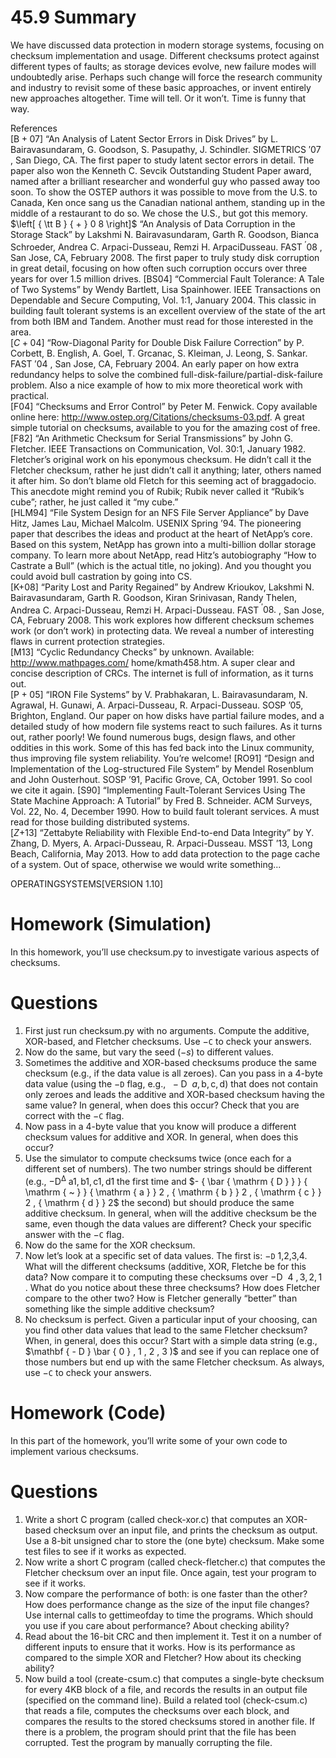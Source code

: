 # 45.9 Summary  

We have discussed data protection in modern storage systems, focusing on checksum implementation and usage. Different checksums protect against different types of faults; as storage devices evolve, new failure modes will undoubtedly arise. Perhaps such change will force the research community and industry to revisit some of these basic approaches, or invent entirely new approaches altogether. Time will tell. Or it won’t. Time is funny that way.  

References   
$[ \mathsf { B } { + } 0 7 ]$ “An Analysis of Latent Sector Errors in Disk Drives” by L. Bairavasundaram, G. Goodson, S. Pasupathy, J. Schindler. SIGMETRICS $' 0 7$ , San Diego, CA. The first paper to study latent sector errors in detail. The paper also won the Kenneth C. Sevcik Outstanding Student Paper award, named after a brilliant researcher and wonderful guy who passed away too soon. To show the OSTEP authors it was possible to move from the U.S. to Canada, Ken once sang us the Canadian national anthem, standing up in the middle of a restaurant to do so. We chose the U.S., but got this memory. $\left[ { \tt B } { + } 0 8 \right]$ “An Analysis of Data Corruption in the Storage Stack” by Lakshmi N. Bairavasundaram, Garth R. Goodson, Bianca Schroeder, Andrea C. Arpaci-Dusseau, Remzi H. ArpaciDusseau. FAST $^ { \prime } 0 8$ , San Jose, CA, February 2008. The first paper to truly study disk corruption in great detail, focusing on how often such corruption occurs over three years for over 1.5 million drives. [BS04] “Commercial Fault Tolerance: A Tale of Two Systems” by Wendy Bartlett, Lisa Spainhower. IEEE Transactions on Dependable and Secure Computing, Vol. 1:1, January 2004. This classic in building fault tolerant systems is an excellent overview of the state of the art from both IBM and Tandem. Another must read for those interested in the area.   
$\scriptstyle { [ C + 0 4 ] }$ “Row-Diagonal Parity for Double Disk Failure Correction” by P. Corbett, B. English, A. Goel, T. Grcanac, S. Kleiman, J. Leong, S. Sankar. FAST $' 0 4$ , San Jose, CA, February 2004. An early paper on how extra redundancy helps to solve the combined full-disk-failure/partial-disk-failure problem. Also a nice example of how to mix more theoretical work with practical.   
[F04] “Checksums and Error Control” by Peter M. Fenwick. Copy available online here: http://www.ostep.org/Citations/checksums-03.pdf. A great simple tutorial on checksums, available to you for the amazing cost of free.   
[F82] “An Arithmetic Checksum for Serial Transmissions” by John G. Fletcher. IEEE Transactions on Communication, Vol. 30:1, January 1982. Fletcher’s original work on his eponymous checksum. He didn’t call it the Fletcher checksum, rather he just didn’t call it anything; later, others named it after him. So don’t blame old Fletch for this seeming act of braggadocio. This anecdote might remind you of Rubik; Rubik never called it “Rubik’s cube”; rather, he just called it “my cube.”   
[HLM94] “File System Design for an NFS File Server Appliance” by Dave Hitz, James Lau, Michael Malcolm. USENIX Spring ’94. The pioneering paper that describes the ideas and product at the heart of NetApp’s core. Based on this system, NetApp has grown into a multi-billion dollar storage company. To learn more about NetApp, read Hitz’s autobiography “How to Castrate a Bull” (which is the actual title, no joking). And you thought you could avoid bull castration by going into CS.   
[K+08] “Parity Lost and Parity Regained” by Andrew Krioukov, Lakshmi N. Bairavasundaram, Garth R. Goodson, Kiran Srinivasan, Randy Thelen, Andrea C. Arpaci-Dusseau, Remzi H. Arpaci-Dusseau. FAST $^ { \prime } 0 8 .$ , San Jose, CA, February 2008. This work explores how different checksum schemes work (or don’t work) in protecting data. We reveal a number of interesting flaws in current protection strategies.   
[M13] “Cyclic Redundancy Checks” by unknown. Available: http://www.mathpages.com/ home/kmath458.htm. A super clear and concise description of CRCs. The internet is full of information, as it turns out.   
$\scriptstyle { [ { \mathrm { P } } + 0 5 ] }$ “IRON File Systems” by V. Prabhakaran, L. Bairavasundaram, N. Agrawal, H. Gunawi, A. Arpaci-Dusseau, R. Arpaci-Dusseau. SOSP ’05, Brighton, England. Our paper on how disks have partial failure modes, and a detailed study of how modern file systems react to such failures. As it turns out, rather poorly! We found numerous bugs, design flaws, and other oddities in this work. Some of this has fed back into the Linux community, thus improving file system reliability. You’re welcome! [RO91] “Design and Implementation of the Log-structured File System” by Mendel Rosenblum and John Ousterhout. SOSP ’91, Pacific Grove, CA, October 1991. So cool we cite it again. [S90] “Implementing Fault-Tolerant Services Using The State Machine Approach: A Tutorial” by Fred B. Schneider. ACM Surveys, Vol. 22, No. 4, December 1990. How to build fault tolerant services. A must read for those building distributed systems.   
$\left[ Z \mathrm { + } 1 3 \right]$ “Zettabyte Reliability with Flexible End-to-end Data Integrity” by Y. Zhang, D. Myers, A. Arpaci-Dusseau, R. Arpaci-Dusseau. MSST ’13, Long Beach, California, May 2013. How to add data protection to the page cache of a system. Out of space, otherwise we would write something...  

OPERATINGSYSTEMS[VERSION 1.10]  

# Homework (Simulation)  

In this homework, you’ll use checksum.py to investigate various aspects of checksums.  

# Questions  

1. First just run checksum.py with no arguments. Compute the additive, XOR-based, and Fletcher checksums. Use $- \mathtt { C }$ to check your answers.   
2. Now do the same, but vary the seed $( - s )$ to different values.   
3. Sometimes the additive and XOR-based checksums produce the same checksum (e.g., if the data value is all zeroes). Can you pass in a 4-byte data value (using the $- \mathtt { D }$ flag, e.g., $\mathrm { ~ - D ~ } \ a , \mathrm { b , c , d } )$ that does not contain only zeroes and leads the additive and XOR-based checksum having the same value? In general, when does this occur? Check that you are correct with the $- \mathtt { C }$ flag.   
4. Now pass in a 4-byte value that you know will produce a different checksum values for additive and XOR. In general, when does this occur?   
5. Use the simulator to compute checksums twice (once each for a different set of numbers). The two number strings should be different (e.g., $- \mathrm { { D } ^ { \Delta } \ a } \mathrm { { 1 , b } \mathrm { { 1 , c } \mathrm { { 1 , d } \mathrm { { 1 } } } } }$ the first time and $- { \bar { \mathrm { D } } } { \mathrm { ~ } } { \mathrm { a } } 2 , { \mathrm { b } } 2 , { \mathrm { c } } 2 , { \mathrm { d } } 2$ the second) but should produce the same additive checksum. In general, when will the additive checksum be the same, even though the data values are different? Check your specific answer with the $- \mathtt { C }$ flag.   
6. Now do the same for the XOR checksum.   
7. Now let’s look at a specific set of data values. The first is: $- \mathtt { D }$ 1,2,3,4. What will the different checksums (additive, XOR, Fletche be for this data? Now compare it to computing these checksums over $- \mathrm { D } \ \mathrm { ~ 4 ~ } , 3 , 2 , 1$ . What do you notice about these three checksums? How does Fletcher compare to the other two? How is Fletcher generally “better” than something like the simple additive checksum?   
8. No checksum is perfect. Given a particular input of your choosing, can you find other data values that lead to the same Fletcher checksum? When, in general, does this occur? Start with a simple data string (e.g., $\mathbf { - D } \bar { 0 } , 1 , 2 , 3 )$ and see if you can replace one of those numbers but end up with the same Fletcher checksum. As always, use $- \mathtt { C }$ to check your answers.  

# Homework (Code)  

In this part of the homework, you’ll write some of your own code to implement various checksums.  

# Questions  

1. Write a short C program (called check-xor.c) that computes an XOR-based checksum over an input file, and prints the checksum as output. Use a 8-bit unsigned char to store the (one byte) checksum. Make some test files to see if it works as expected.   
2. Now write a short C program (called check-fletcher.c) that computes the Fletcher checksum over an input file. Once again, test your program to see if it works.   
3. Now compare the performance of both: is one faster than the other? How does performance change as the size of the input file changes? Use internal calls to gettimeofday to time the programs. Which should you use if you care about performance? About checking ability?   
4. Read about the 16-bit CRC and then implement it. Test it on a number of different inputs to ensure that it works. How is its performance as compared to the simple XOR and Fletcher? How about its checking ability?   
5. Now build a tool (create-csum.c) that computes a single-byte checksum for every 4KB block of a file, and records the results in an output file (specified on the command line). Build a related tool (check-csum.c) that reads a file, computes the checksums over each block, and compares the results to the stored checksums stored in another file. If there is a problem, the program should print that the file has been corrupted. Test the program by manually corrupting the file.  